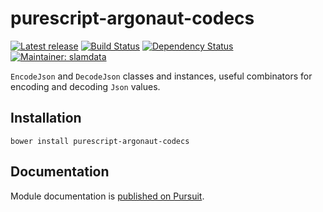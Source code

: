 # purescript-argonaut-codecs

[![Latest release](http://img.shields.io/bower/v/purescript-argonaut-codecs.svg)](https://github.com/slamdata/purescript-argonaut-codecs/releases)
[![Build Status](https://travis-ci.org/purescript-contrib/purescript-argonaut-codecs.svg?branch=master)](https://travis-ci.org/purescript-contrib/purescript-argonaut-codecs)
[![Dependency Status](https://www.versioneye.com/user/projects/563a92d21d47d400150008b6/badge.svg?style=flat)](https://www.versioneye.com/user/projects/563a92d21d47d400150008b6)
[![Maintainer: slamdata](https://img.shields.io/badge/maintainer-slamdata-lightgrey.svg)](http://github.com/slamdata)

`EncodeJson` and `DecodeJson` classes and instances, useful combinators for encoding and decoding `Json` values.

## Installation

```shell
bower install purescript-argonaut-codecs
```

## Documentation

Module documentation is [published on Pursuit](http://pursuit.purescript.org/packages/purescript-argonaut-codecs).
